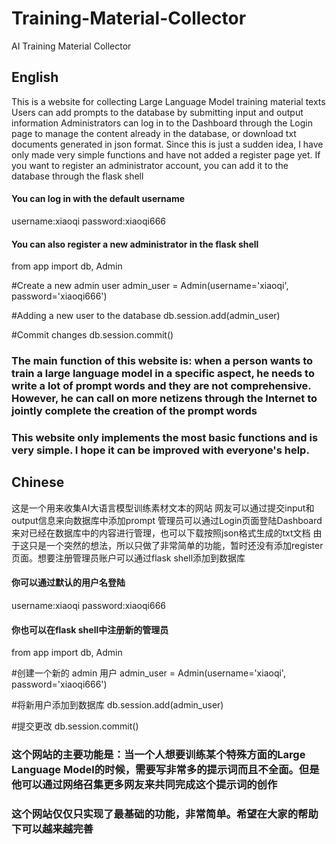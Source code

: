 # Training-Material-Collector
AI Training Material Collector
## English
This is a website for collecting Large Language Model training material texts
Users can add prompts to the database by submitting input and output information
Administrators can log in to the Dashboard through the Login page to manage the content already in the database, or download txt documents generated in json format.
Since this is just a sudden idea, I have only made very simple functions and have not added a register page yet. If you want to register an administrator account, you can add it to the database through the flask shell

#### You can log in with the default username 
username:xiaoqi
password:xiaoqi666
#### You can also register a new administrator in the flask shell 
 from app import db, Admin

 #Create a new admin user
 admin_user = Admin(username='xiaoqi', password='xiaoqi666')

 #Adding a new user to the database
 db.session.add(admin_user)

 #Commit changes
 db.session.commit()

### The main function of this website is: when a person wants to train a large language model in a specific aspect, he needs to write a lot of prompt words and they are not comprehensive. However, he can call on more netizens through the Internet to jointly complete the creation of the prompt words

### This website only implements the most basic functions and is very simple. I hope it can be improved with everyone's help.
## Chinese
这是一个用来收集AI大语言模型训练素材文本的网站
网友可以通过提交input和output信息来向数据库中添加prompt
管理员可以通过Login页面登陆Dashboard来对已经在数据库中的内容进行管理，也可以下载按照json格式生成的txt文档
由于这只是一个突然的想法，所以只做了非常简单的功能，暂时还没有添加register页面。想要注册管理员账户可以通过flask shell添加到数据库

#### 你可以通过默认的用户名登陆 
username:xiaoqi
password:xiaoqi666
#### 你也可以在flask shell中注册新的管理员
 from app import db, Admin

 #创建一个新的 admin 用户
 admin_user = Admin(username='xiaoqi', password='xiaoqi666')

 #将新用户添加到数据库
 db.session.add(admin_user)

 #提交更改
 db.session.commit()

### 这个网站的主要功能是：当一个人想要训练某个特殊方面的Large Language Model的时候，需要写非常多的提示词而且不全面。但是他可以通过网络召集更多网友来共同完成这个提示词的创作
### 这个网站仅仅只实现了最基础的功能，非常简单。希望在大家的帮助下可以越来越完善
